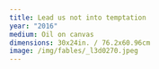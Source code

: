 ```yaml
---
title: Lead us not into temptation
year: "2016"
medium: Oil on canvas
dimensions: 30x24in. / 76.2x60.96cm
image: /img/fables/_l3d0270.jpeg
---
```




